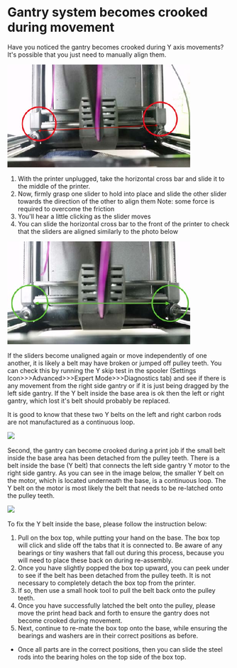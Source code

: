 # Gantry system becomes crooked during movement



Have you noticed the gantry becomes crooked during Y axis movements? It's possible that you just need to manually align them.

![](https://github.com/PrintM3D/Micro-Docs/blob/master/.gitbook/assets/CG1.png)

1. With the printer unplugged, take the horizontal cross bar and slide it to the middle of the printer.
2. Now, firmly grasp one slider to hold into place and slide the other slider towards the direction of the other to align them Note: some force is required to overcome the friction
3. You'll hear a little clicking as the slider moves
4. You can slide the horizontal cross bar to the front of the printer to check that the sliders are aligned similarly to the photo below

![](https://github.com/PrintM3D/Micro-Docs/blob/master/.gitbook/assets/CG2.png)

If the sliders become unaligned again or move independently of one another, it is likely a belt may have broken or jumped off pulley teeth. You can check this by running the Y skip test in the spooler \(Settings Icon&gt;&gt;&gt;Advanced&gt;&gt;&gt;Expert Mode&gt;&gt;&gt;Diagnostics tab\) and see if there is any movement from the right side gantry or if it is just being dragged by the left side gantry. If the Y belt inside the base area is ok then the left or right gantry, which lost it's belt should probably be replaced.

It is good to know that these two Y belts on the left and right carbon rods are not manufactured as a continuous loop. 

![](https://printm3d.com/solutions/assets/img_5661baa54b34c.png)

Second, the gantry can become crooked during a print job if the small belt inside the base area has been detached from the pulley teeth. There is a belt inside the base \(Y belt\) that connects the left side gantry Y motor to the right side gantry. As you can see in the image below, the smaller Y belt on the motor, which is located underneath the base, is a continuous loop. The Y belt on the motor is most likely the belt that needs to be re-latched onto the pulley teeth. 

![](https://printm3d.com/solutions/assets/img_5661bb66e078a.png)

To fix the Y belt inside the base, please follow the instruction below:

1. Pull on the box top, while putting your hand on the base. The box top will click and slide off the tabs that it is connected to. Be aware of any bearings or tiny washers that fall out during this process, because you will need to place these back on during re-assembly.
2. Once you have slightly popped the box top upward, you can peek under to see if the belt has been detached from the pulley teeth. It is not necessary to completely detach the box top from the printer. 
3. If so, then use a small hook tool to pull the belt back onto the pulley teeth. 
4. Once you have successfully latched the belt onto the pulley, please move the print head back and forth to ensure the gantry does not become crooked during movement. 
5. Next, continue to re-mate the box top onto the base, while ensuring the bearings and washers are in their correct positions as before. 

* Once all parts are in the correct positions, then you can slide the steel rods into the bearing holes on the top side of the box top. 

